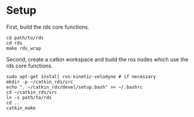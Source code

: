 # Setup

First, build the rds core functions.
```
cd path/to/rds
cd rds
make rds_wrap
```
Second, create a catkin workspace and build the ros nodes which use the rds core functions.
```
sudo apt-get install ros-kinetic-velodyne # if necessary
mkdir -p ~/catkin_rds/src
echo ". ~/catkin_rds/devel/setup.bash" >> ~/.bashrc
cd ~/catkin_rds/src
ln -s path/to/rds
cd ..
catkin_make
```
